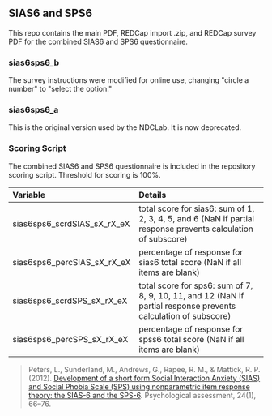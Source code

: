 ## SIAS6 and SPS6


This repo contains the main PDF, REDCap import .zip, and REDCap survey PDF for the combined SIAS6 and SPS6 questionnaire.


### sias6sps6_b
The survey instructions were modified for online use, changing "circle a number" to "select the option."

### sias6sps6_a
This is the original version used by the NDCLab. It is now deprecated.


### Scoring Script
The combined SIAS6 and SPS6 questionnaire is included in the repository scoring script. Threshold for scoring is 100%.

| Variable | Details |
| :--  | :--  |
| sias6sps6_scrdSIAS_sX_rX_eX | total score for sias6: sum of 1, 2, 3, 4, 5, and 6 (NaN if partial response prevents calculation of subscore)  |
| sias6sps6_percSIAS_sX_rX_eX | percentage of response for sias6 total score (NaN if all items are blank) |
| sias6sps6_scrdSPS_sX_rX_eX | total score for sps6: sum of 7, 8, 9, 10, 11, and 12 (NaN if partial response prevents calculation of subscore)  |
| sias6sps6_percSPS_sX_rX_eX | percentage of response for spss6 total score (NaN if all items are blank) |


> Peters, L., Sunderland, M., Andrews, G., Rapee, R. M., & Mattick, R. P. (2012). [Development of a short form Social Interaction Anxiety (SIAS) and Social Phobia Scale (SPS) using nonparametric item response theory: the SIAS-6 and the SPS-6](https://pubmed.ncbi.nlm.nih.gov/21744971/). Psychological assessment, 24(1), 66–76.